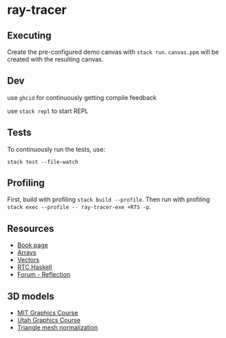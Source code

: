 # ray-tracer

## Executing

Create the pre-configured demo canvas with `stack run`. `canvas.ppm` will be created with the resulting canvas.

## Dev

use `ghcid` for continuously getting compile feedback

use `stack repl` to start REPL

## Tests

To continuously run the tests, use:

`stack test --file-watch`

## Profiling

First, build with profiling `stack build --profile`. Then run with profiling `stack exec --profile -- ray-tracer-exe +RTS -p`.

## Resources

- [Book page](http://www.raytracerchallenge.com/)
- [Arrays](https://wiki.haskell.org/Arrays)
- [Vectors](https://wiki.haskell.org/Numeric_Haskell:_A_Vector_Tutorial)
- [RTC Haskell](https://github.com/micahcantor/haskell-raytracer)
- [Forum - Reflection](https://forum.raytracerchallenge.com/thread/4/reflection-refraction-scene-description)

## 3D models

- [MIT Graphics Course](https://groups.csail.mit.edu/graphics/classes/6.837/F03/models/)
- [Utah Graphics Course](https://graphics.cs.utah.edu/courses/cs6620/fall2013/?prj=5)
- [Triangle mesh normalization](https://forum.raytracerchallenge.com/thread/27/triangle-mesh-normalization)
